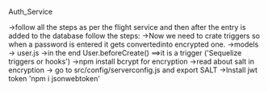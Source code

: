 Auth_Service

->follow all the steps as per the flight service and then after the entry is added to the database follow the steps:
->Now we need to crate triggers so when a password is entered it gets convertedinto encrypted one.
->models -> user.js ->in the end User.beforeCreate() ==>it is a trigger  ('Sequelize triggers or hooks')
->npm install bcrypt for encryption
->read about salt in encryption
-> go to src/config/serverconfig.js and export SALT
->Install jwt token 'npm i jsonwebtoken'